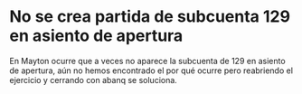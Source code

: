 # No se crea partida de subcuenta 129 en asiento de apertura

En Mayton ocurre que a veces no aparece la subcuenta de 129 en asiento de apertura, aún no hemos encontrado el por qué ocurre pero reabriendo el ejercicio y cerrando con abanq se soluciona. 
